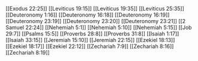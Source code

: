[[Exodus 22:25]]
[[Leviticus 19:15]]
[[Leviticus 19:35]]
[[Leviticus 25:35]]
[[Deuteronomy 1:16]]
[[Deuteronomy 16:18]]
[[Deuteronomy 16:19]]
[[Deuteronomy 23:19]]
[[Deuteronomy 23:20]]
[[Deuteronomy 23:21]]
[[2 Samuel 22:24]]
[[Nehemiah 5:1]]
[[Nehemiah 5:10]]
[[Nehemiah 5:15]]
[[Job 29:7]]
[[Psalms 15:5]]
[[Proverbs 28:8]]
[[Proverbs 31:8]]
[[Isaiah 1:17]]
[[Isaiah 33:15]]
[[Jeremiah 15:10]]
[[Jeremiah 22:15]]
[[Ezekiel 18:13]]
[[Ezekiel 18:17]]
[[Ezekiel 22:12]]
[[Zechariah 7:9]]
[[Zechariah 8:16]]
[[Zechariah 8:19]]
